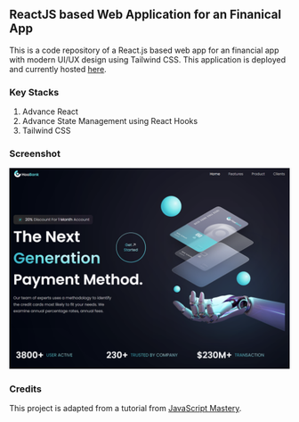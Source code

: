 ## ReactJS based Web Application for an Finanical App
This is a code repository of a React.js based web app for an financial app with modern UI/UX design using Tailwind CSS. This application is deployed and currently hosted [here](https://financial-app-tailwind.netlify.app/).

### Key Stacks
1. Advance React
2. Advance State Management using React Hooks
3. Tailwind CSS

### Screenshot
![image](https://github.com/zhenyu92/financial-app/blob/main/screenshot.PNG)

### Credits
This project is adapted from a tutorial from [JavaScript Mastery](https://github.com/adrianhajdin).
